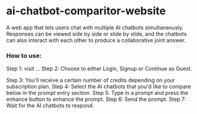 # ai-chatbot-comparitor-website
A web app that lets users chat with multiple AI chatbots simultaneously. Responses can be viewed side by side or slide by slide, and the chatbots can also interact with each other to produce a collaborative joint answer.

### How to use:
Step 1: visit ...
Step 2: Choose to either Login, Signup or Continue as Guest.  

Step 3: You'll receive a certain number of credits depending on your subscription plan.
Step 4: Select the AI chatbots that you'd like to compare below in the prompt entry section.
Step 5: Type in a prompt and press the enhance button to enhance the prompt.
Step 6: Send the prompt.
Step 7: Wait for the AI chatbots to respond.
